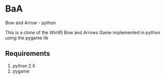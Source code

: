 BaA
===

Bow and Arrow - python


This is a clone of the Win95 Bow and Arrows Game implemented in python using the pygame lib

Requirements
------------
1. python 2.X
2. pygame
